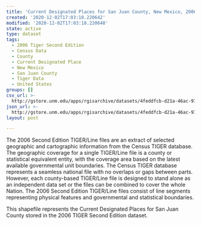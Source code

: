 ```yaml
---
title: 'Current Designated Places for San Juan County, New Mexico, 2006se TIGER'
created: '2020-12-02T17:03:18.220642'
modified: '2020-12-02T17:03:18.220648'
state: active
type: dataset
tags:
  - 2006 Tiger Second Edition
  - Census Data
  - County
  - Current Designated Place
  - New Mexico
  - San Juan County
  - Tiger Data
  - United States
groups: []
csv_url: >-
  http://gstore.unm.edu/apps/rgisarchive/datasets/4feddfcb-d21a-46ac-970f-d5a2e0f08c69/tgr2006se_sanj_placecu.derived.csv
json_url: >-
  http://gstore.unm.edu/apps/rgisarchive/datasets/4feddfcb-d21a-46ac-970f-d5a2e0f08c69/tgr2006se_sanj_placecu.derived.json
layout: post

---
```

The 2006 Second Edition TIGER/Line files are an extract of selected geographic and cartographic information from the Census TIGER database.  The geographic coverage for a single TIGER/Line file is a county or statistical equivalent entity, with the coverage area based on the latest available governmental unit boundaries. The Census TIGER database represents a seamless national file with no overlaps or gaps between parts.  However, each county-based TIGER/Line file is designed to stand alone as an independent data set or the files can be combined to cover the whole Nation.  The 2006 Second Edition  TIGER/Line files consist of line segments representing physical features and governmental and statistical boundaries.  

This shapefile represents the Current Designated Places for San Juan County stored in the 2006 TIGER Second Edition dataset.
